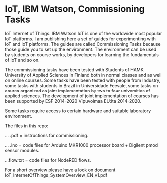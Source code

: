 # IoT, IBM Watson, Commissioning Tasks
IoT Internet of Things. IBM Watson IoT is one of the worldwide most popular IoT platforms. I am publishing here a set of guides for experimenting with IoT and IoT platforms. The guides are called Commissioning Tasks because those guide you to set up the environment. The environment can be used by students on course works, by developers for learning the fundamentals of IoT and so on. 

The commissioning tasks have been tested with Students of HAMK University of Applied Sciences in Finland both in normal classes and as well on online courses. Some tasks have been tested with people from Industry, some tasks with students in Brazil in Universidade Feevale, some tasks on coures organized as joint implementation by two to four universities of applied sciences. The development of joint implementation of courses has been supported by ESF 2014-2020 Vipuvoimaa EU:lta 2014-2020.

Some tasks require access to certain hardware and suitable laboratory environment. 

The files in this repo:

... .pdf = instructions for commissioning.

... .ino = code files for Arduino MKR1000 processor board + Digilent pmod sensor modules.

...flow.txt = code files for NodeRED flows.

For a short overview please have a look on document IoT_InternetOfThings_SystemOverview_EN_v1.pdf

